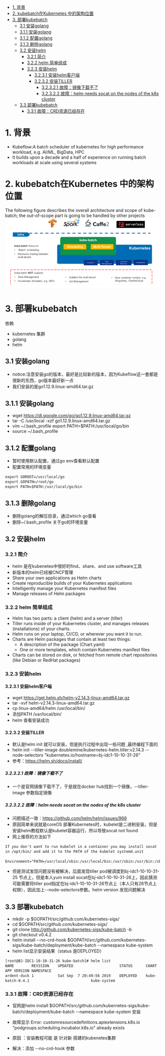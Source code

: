 <!-- TOC -->

- [1. 背景](#1-背景)
- [2. kubebatch在Kubernetes 中的架构位置](#2-kubebatch在kubernetes-中的架构位置)
- [3. 部署kubebatch](#3-部署kubebatch)
    - [3.1 安装golang](#31-安装golang)
    - [3.1.1 安装golang](#311-安装golang)
    - [3.1.2 配置golang](#312-配置golang)
    - [3.1.3 删除golang](#313-删除golang)
    - [3.2 安装helm](#32-安装helm)
        - [3.2.1 简介](#321-简介)
        - [3.2.2 helm 简单组成](#322-helm-简单组成)
        - [3.2.3 安装helm](#323-安装helm)
            - [3.2.3.1 安装helm客户端](#3231-安装helm客户端)
            - [3.2.3.2 安装TILLER](#3232-安装tiller)
                - [3.2.3.2.1 故障：镜像下载不了](#32321-故障镜像下载不了)
                - [3.2.3.2.2 故障：helm needs socat on the nodes of the k8s cluster](#32322-故障helm-needs-socat-on-the-nodes-of-the-k8s-cluster)
    - [3.3 部署kubebatch](#33-部署kubebatch)
        - [3.3.1 故障：CRD资源已经存在](#331-故障crd资源已经存在)

<!-- /TOC -->
# 1. 背景
* Kubeflow:A batch scheduler of kubernetes for high performance workload, e.g. AI/ML, BigData, HPC
* It builds upon a decade and a half of experience on running batch workloads at scale using several systems

# 2. kubebatch在Kubernetes 中的架构位置
The following figure describes the overall architecture and scope of kube-batch; the out-of-scope part is going to be handled by other projects
![2019-09-07-15-55-48.png](./images/2019-09-07-15-55-48.png)


# 3. 部署kubebatch
依赖
* kubernetes 集群
* golang
* helm

## 3.1 安装golang
* notice:注意安装go的版本，最好是比较新的版本，因为Kubeflow这一套都是很新的东西，go版本最好新一点
* 我们安装的是go1.12.9.linux-amd64.tar.gz

## 3.1.1 安装golang
* wget https://dl.google.com/go/go1.12.9.linux-amd64.tar.gz
* tar -C /usr/local -xzf go1.12.9.linux-amd64.tar.gz
* vim ~/.bash_profile 
  export PATH=$PATH:/usr/local/go/bin
* source ~/.bash_profile 

## 3.1.2 配置golang
* 暂时使用默认配置，通过go env查看默认配置
* 配置常用的环境变量
```
export GOROOT=/usr/local/go
export GOPATH=/root/go
export PATH=$PATH:/usr/local/go/bin
```

## 3.1.3 删除golang
* 删除golang的解压目录，通过which go查看
* 删除~/.bash_profile 关于go的环境变量

## 3.2 安装helm
### 3.2.1 简介
* helm 是在kubenetes中很好的find、share、and use software工具
* 新版本的helm已经被CNCF管理
* Share your own applications as Helm charts
* Create reproducible builds of your Kubernetes applications
* Intelligently manage your Kubernetes manifest files
* Manage releases of Helm packages

### 3.2.2 helm 简单组成
* Helm has two parts: a client (helm) and a server (tiller)
* Tiller runs inside of your Kubernetes cluster, and manages releases (installations) of your charts.
* Helm runs on your laptop, CI/CD, or wherever you want it to run.
* Charts are Helm packages that contain at least two things:
    * A description of the package (Chart.yaml)
    * One or more templates, which contain Kubernetes manifest files
* Charts can be stored on disk, or fetched from remote chart repositories (like Debian or RedHat packages)

### 3.2.3 安装helm
#### 3.2.3.1 安装helm客户端
* wget  https://get.helm.sh/helm-v2.14.3-linux-amd64.tar.gz
* tar -xvf  helm-v2.14.3-linux-amd64.tar.gz 
* cp  linux-amd64/helm /usr/local/bin/
*  添加PATH /usr/local/bin/
* helm 查看安装成功

#### 3.2.3.2 安装TILLER
* 默认是helm init  就可以安装，但是执行过程中出现一些问题 ,最终编程下面的
* helm init --tiller-image doublemine/kubernetes-helm.tiller:v2.14.3 --node-selectors "kubernetes.io/hostname=bj-idc1-10-10-31-26"
* 参考：https://helm.sh/docs/install/


##### 3.2.3.2.1 故障：镜像下载不了
* 一个是官网镜像下载不了，于是就在docker hub找到一个镜像，--tiller-image 参数指定镜像

##### 3.2.3.2.2 故障：helm needs socat on the nodes of the k8s cluster
* 问题描述一致：https://github.com/helm/helm/issues/966
* 原因简单来说就是coreOS 部署Kubernetes时，kubelet是二进制安装，但是安装helm教程默认是kubelet容器运行，所以导致socat not found
* 网上推荐的方法如下
```
If you don't want to run kubelet in a container you may install socat in /opt/bin/ and add it to the PATH of the kubelet systemd.unit

Environment="PATH=/usr/local/sbin:/usr/local/bin:/usr/sbin:/usr/bin:/sbin:/bin:/opt/bin"
```
* 但是测试发现问题没有被解决，后面发现tiller pod被调度到bj-idc1-10-10-31-25 节点上，但是本人yum install socat在bj-idc1-10-10-31-26上，因此猜测可能需要将tiller pod指定在bj-idc1-10-10-31-26节点上（本人只有26节点上权限），因此加上--node-selectors参数。helm version 发现问题解决


## 3.3 部署kubebatch
* mkdir -p $GOPATH/src/github.com/kubernetes-sigs/
* cd $GOPATH/src/github.com/kubernetes-sigs/
* git clone http://github.com/kubernetes-sigs/kube-batch -b
* git checkout  v0.4.2
* helm install  --no-crd-hook  $GOPATH/src/github.com/kubernetes-sigs/kube-batch/deployment/kube-batch --namespace kube-system
*  helm list显示安装结果（status 是DEPLOYED）
```
[root@BJ-IDC1-10-10-31-26 kube-batch]# helm list
NAME       	REVISION	UPDATED                 	STATUS  	CHART                       	APP VERSION	NAMESPACE  
ardent-duck	1       	Sat Sep  7 20:49:56 2019	DEPLOYED	kube-batch-0.4.1            	           	kube-system
```

### 3.3.1 故障：CRD资源已经存在
* 官网是helm install $GOPATH/src/github.com/kubernetes-sigs/kube-batch/deployment/kube-batch --namespace kube-system 安装
*  故障显示  Error: customresourcedefinitions.apiextensions.k8s.io "podgroups.scheduling.incubator.k8s.io" already exists

*  原因 ：安装教程可能 是 针对新 搭建的kubenetes集群
* 解决：添加 --no-crd-hook 参数


